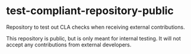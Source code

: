 # test-compliant-repository-public
Repository to test out CLA checks when receiving external contributions.

This repository is public, but is only meant for internal testing. It will not accept any contributions from external developers.
